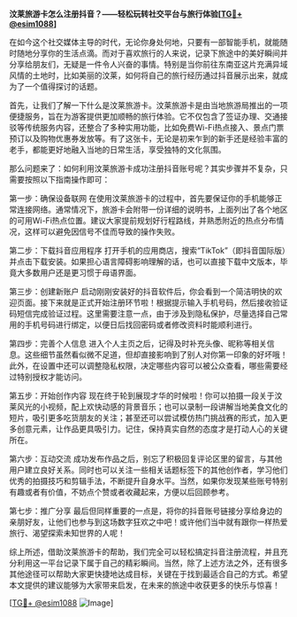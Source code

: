 **汶莱旅游卡怎么注册抖音？——轻松玩转社交平台与旅行体验[[TG💪+ @esim1088](https://t.me/s/esim1088)]**

在如今这个社交媒体主导的时代，无论你身处何地，只要有一部智能手机，就能随时随地分享你的生活点滴。而对于喜欢旅行的人来说，记录下旅途中的美好瞬间并分享给朋友们，无疑是一件令人兴奋的事情。特别是当你前往东南亚这片充满异域风情的土地时，比如美丽的汶莱，如何将自己的旅行经历通过抖音展示出来，就成为了一个值得探讨的话题。

首先，让我们了解一下什么是汶莱旅游卡。汶莱旅游卡是由当地旅游局推出的一项便捷服务，旨在为游客提供更加顺畅的旅行体验。它不仅包含了签证办理、交通接驳等传统服务内容，还整合了多种实用功能，比如免费Wi-Fi热点接入、景点门票预订以及购物优惠券发放等。有了这张卡，无论是初来乍到的新手还是经验丰富的老手，都能更好地融入当地的日常生活，享受独特的文化氛围。

那么问题来了：如何利用汶莱旅游卡成功注册抖音账号呢？其实步骤并不复杂，只需要按照以下指南操作即可：

第一步：确保设备联网
在使用汶莱旅游卡的过程中，首先要保证你的手机能够正常连接网络。通常情况下，旅游卡会附带一份详细的说明书，上面列出了各个地区的可用Wi-Fi热点位置。建议大家提前规划好行程路线，并熟悉附近的热点分布情况，这样可以避免因信号不佳而导致的操作失败。

第二步：下载抖音应用程序
打开手机的应用商店，搜索“TikTok”（即抖音国际版）并点击下载安装。如果担心语言障碍影响理解的话，也可以直接下载中文版本，毕竟大多数用户还是更习惯于母语界面。

第三步：创建新账户
启动刚刚安装好的抖音软件后，你会看到一个简洁明快的欢迎页面。接下来就是正式开始注册环节啦！根据提示输入手机号码，然后接收验证码短信完成验证过程。这里需要注意一点，由于涉及到隐私保护，尽量选择自己常用的手机号码进行绑定，以便日后找回密码或者修改资料时能顺利进行。

第四步：完善个人信息
进入个人主页之后，记得及时补充头像、昵称等相关信息。这些细节虽然看似微不足道，但却直接影响到了别人对你第一印象的好坏哦！此外，在设置中还可以调整隐私权限，决定哪些内容可以被公众查看，哪些需要经过特别授权才能访问。

第五步：开始创作内容
现在终于轮到展现才华的时候啦！你可以拍摄一段关于汶莱风光的小视频，配上欢快动感的背景音乐；也可以录制一段讲解当地美食文化的短片，吸引更多吃货朋友的关注；甚至还可以尝试模仿热门挑战赛的形式，加入更多创意元素，让作品更具吸引力。记住，保持真实自然的态度才是打动人心的关键所在。

第六步：互动交流
成功发布作品之后，别忘了积极回复评论区里的留言，与其他用户建立良好关系。同时也可以关注一些相关话题标签下的其他创作者，学习他们优秀的拍摄技巧和剪辑手法，不断提升自身水平。当然，如果你发现某些账号特别有趣或者有价值，不妨点个赞或者收藏起来，方便以后回顾参考。

第七步：推广分享
最后但同样重要的一点是，将你的抖音账号链接分享给身边的亲朋好友，让他们也参与到这场数字狂欢之中吧！或许他们当中就有跟你一样热爱旅行、渴望探索未知世界的人呢！

综上所述，借助汶莱旅游卡的帮助，我们完全可以轻松搞定抖音注册流程，并且充分利用这一平台记录下属于自己的精彩瞬间。当然，除了上述方法之外，还有很多其他途径可以帮助大家更快捷地达成目标，关键在于找到最适合自己的方式。希望本文提供的建议能够为大家带来启发，在未来的旅途中收获更多的快乐与惊喜！

[[TG💪+ @esim1088](https://t.me/s/esim1088) ![Image](https://i.postimg.cc/4NQfJmqS/Snipaste-2025-05-13-00-14-12.png)]